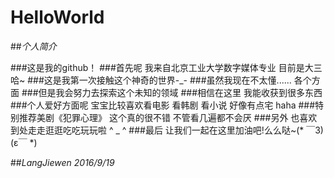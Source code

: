 # HelloWorld
##*个人简介*

###这是我的github！
###首先呢 我来自北京工业大学数字媒体专业 目前是大三哈~
###这是我第一次接触这个神奇的世界-_-
###虽然我现在不太懂...... 各个方面
###但是我会努力去探索这个未知的领域
###相信在这里 我能收获到很多东西
###个人爱好方面呢 宝宝比较喜欢看电影 看韩剧 看小说 好像有点宅 haha
###特别推荐美剧《犯罪心理》 这个真的很不错 不管看几遍都不会厌
###另外 也喜欢到处走走逛逛吃吃玩玩啦  ^ _ ^
###最后 让我们一起在这里加油吧!么么哒~(* ￣3)(ε￣ *)

##*LangJiewen 2016/9/19*
